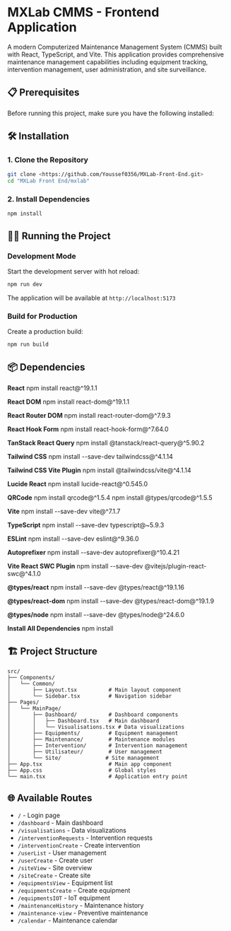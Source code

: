 # MXLab CMMS - Frontend Application

A modern Computerized Maintenance Management System (CMMS) built with React, TypeScript, and Vite. This application provides comprehensive maintenance management capabilities including equipment tracking, intervention management, user administration, and site surveillance.

## 📋 Prerequisites

Before running this project, make sure you have the following installed:


## 🛠️ Installation

### 1. Clone the Repository
```bash
git clone <https://github.com/Youssef0356/MXLab-Front-End.git>
cd "MXLab Front End/mxlab"
```

### 2. Install Dependencies
```bash
npm install
```

## 🏃‍♂️ Running the Project

### Development Mode
Start the development server with hot reload:
```bash
npm run dev
```


The application will be available at `http://localhost:5173`

### Build for Production
Create a production build:
```bash
npm run build
```


## 📦 Dependencies

**React**
npm install react@^19.1.1

**React DOM**
npm install react-dom@^19.1.1

**React Router DOM**
npm install react-router-dom@^7.9.3

**React Hook Form**
npm install react-hook-form@^7.64.0

**TanStack React Query**
npm install @tanstack/react-query@^5.90.2

**Tailwind CSS**
npm install --save-dev tailwindcss@^4.1.14

**Tailwind CSS Vite Plugin**
npm install @tailwindcss/vite@^4.1.14

**Lucide React**
npm install lucide-react@^0.545.0

**QRCode**
npm install qrcode@^1.5.4
npm install @types/qrcode@^1.5.5

**Vite**
npm install --save-dev vite@^7.1.7

**TypeScript**
npm install --save-dev typescript@~5.9.3

**ESLint**
npm install --save-dev eslint@^9.36.0

**Autoprefixer**
npm install --save-dev autoprefixer@^10.4.21

**Vite React SWC Plugin**
npm install --save-dev @vitejs/plugin-react-swc@^4.1.0

**@types/react**
npm install --save-dev @types/react@^19.1.16

**@types/react-dom**
npm install --save-dev @types/react-dom@^19.1.9

**@types/node**
npm install --save-dev @types/node@^24.6.0

**Install All Dependencies**
npm install

## 🏗️ Project Structure

```
src/
├── Components/
│   └── Common/
│       ├── Layout.tsx          # Main layout component
│       └── Sidebar.tsx         # Navigation sidebar
├── Pages/
│   └── MainPage/
│       ├── Dashboard/          # Dashboard components
│       │   ├── Dashboard.tsx   # Main dashboard
│       │   └── Visualisations.tsx # Data visualizations
│       ├── Equipments/         # Equipment management
│       ├── Maintenance/        # Maintenance modules
│       ├── Intervention/       # Intervention management
│       ├── Utilisateur/        # User management
│       └── Site/              # Site management
├── App.tsx                     # Main app component
├── App.css                     # Global styles
└── main.tsx                    # Application entry point
```

## 🌐 Available Routes

- `/` - Login page
- `/dashboard` - Main dashboard
- `/visualisations` - Data visualizations
- `/interventionRequests` - Intervention requests
- `/interventionCreate` - Create intervention
- `/userList` - User management
- `/userCreate` - Create user
- `/siteView` - Site overview
- `/siteCreate` - Create site
- `/equipmentsView` - Equipment list
- `/equipmentsCreate` - Create equipment
- `/equipmentsIOT` - IoT equipment
- `/maintenanceHistory` - Maintenance history
- `/maintenance-view` - Preventive maintenance
- `/calendar` - Maintenance calendar

